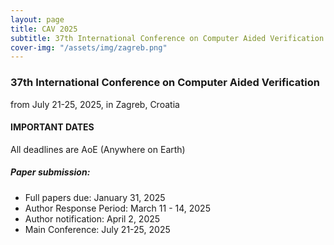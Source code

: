 ```yaml
---
layout: page
title: CAV 2025
subtitle: 37th International Conference on Computer Aided Verification
cover-img: "/assets/img/zagreb.png"
---
```

### 37th International Conference on Computer Aided Verification
from July 21-25, 2025, in Zagreb, Croatia 

#### IMPORTANT DATES
All deadlines are AoE (Anywhere on Earth)

##### Paper submission: 
* Full papers due: January 31, 2025 
* Author Response Period: March 11 - 14, 2025
* Author notification: April 2, 2025
* Main Conference: July 21-25, 2025